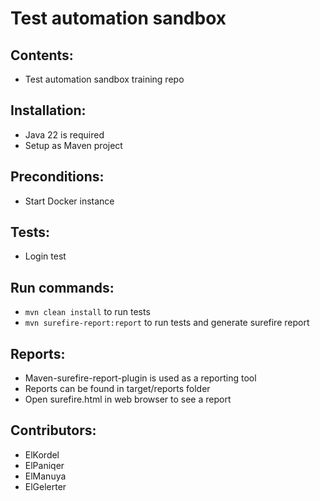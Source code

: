 # Test automation sandbox

## Contents:
- Test automation sandbox training repo

## Installation:
- Java 22 is required
- Setup as Maven project

## Preconditions:
- Start Docker instance

## Tests:
- Login test

## Run commands:
- ``mvn clean install`` to run tests
- ``mvn surefire-report:report`` to run tests and generate surefire report

## Reports:
- Maven-surefire-report-plugin is used as a reporting tool
- Reports can be found in target/reports folder
- Open surefire.html in web browser to see a report

## Contributors:
- ElKordel
- ElPaniqer
- ElManuya
- ElGelerter
